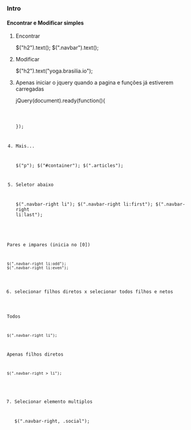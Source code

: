 ### Intro

#### Encontrar e Modificar simples

1) Encontrar

    $("h2").text();
    $(".navbar").text();

2) Modificar

    $("h2").text("yoga.brasilia.io");

3) Apenas iniciar o jquery quando a pagina e funções já estiverem carregadas

    jQuery(document).ready(function(){
    
    <code>
    
    });
    

4) Mais...

    $("p");
    $("#container");
    $(".articles");

5) Seletor abaixo

    $(".navbar-right li");
    $(".navbar-right li:first");
    $(".navbar-right li:last");

Pares e impares (inicia no [0])

    $(".navbar-right li:odd");
    $(".navbar-right li:even");

6) selecionar filhos diretos x selecionar todos filhos e netos

Todos

    $(".navbar-right li");

Apenas filhos diretos

    $(".navbar-right > li");

7) Selecionar elemento multiplos

    $(".navbar-right, .social");